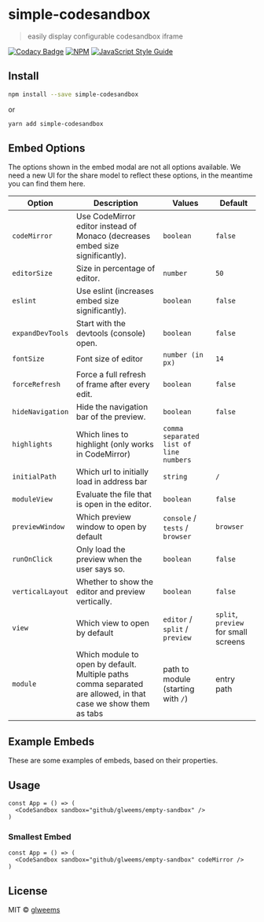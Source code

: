 # simple-codesandbox

> easily display configurable codesandbox iframe

[![Codacy Badge](https://api.codacy.com/project/badge/Grade/f642e363e7c54eb7bbe43a01923e8ee8)](https://app.codacy.com/app/glweems/simple-codesandbox?utm_source=github.com&utm_medium=referral&utm_content=glweems/simple-codesandbox&utm_campaign=Badge_Grade_Settings)
[![NPM](https://img.shields.io/npm/v/simple-codesandbox.svg)](https://www.npmjs.com/package/simple-codesandbox) [![JavaScript Style Guide](https://img.shields.io/badge/code_style-standard-brightgreen.svg)](https://standardjs.com)

## Install

```bash
npm install --save simple-codesandbox
```

or

```bash
yarn add simple-codesandbox
```

## Embed Options

The options shown in the embed modal are not all options available. We need a
new UI for the share model to reflect these options, in the meantime you can
find them here.

| Option           | Description                                                                        | Values                                 | Default                              |
| ---------------- | ---------------------------------------------------------------------------------- | -------------------------------------- | ------------------------------------ |
| `codeMirror`     | Use CodeMirror editor instead of Monaco (decreases embed size significantly).      | `boolean`                              | `false`                              |
| `editorSize`     | Size in percentage of editor.                                                      | `number`                               | `50`                                 |
| `eslint`         | Use eslint (increases embed size significantly).                                   | `boolean`                              | `false`                              |
| `expandDevTools` | Start with the devtools (console) open.                                            | `boolean`                              | `false`                              |
| `fontSize`       | Font size of editor                                                                | `number (in px)`                       | `14`                                 |
| `forceRefresh`   | Force a full refresh of frame after every edit.                                    | `boolean`                              | `false`                              |
| `hideNavigation` | Hide the navigation bar of the preview.                                            | `boolean`                              | `false`                              |
| `highlights`     | Which lines to highlight (only works in CodeMirror)                                | `comma separated list of line numbers` |                                      |
| `initialPath`    | Which url to initially load in address bar                                         | `string`                               | `/`                                  |
| `moduleView`     | Evaluate the file that is open in the editor.                                      | `boolean`                              | `false`                              |
| `previewWindow`  | Which preview window to open by default                                            | `console` / `tests` / `browser`        | `browser`                            |
| `runOnClick`     | Only load the preview when the user says so.                                       | `boolean`                              | `false`                              |
| `verticalLayout` | Whether to show the editor and preview vertically.                                 | `boolean`                              | `false`                              |
| `view`           | Which view to open by default                                                      | `editor` / `split` / `preview`         | `split`, `preview` for small screens |
| `module`         | Which module to open by default. Multiple paths comma separated are allowed, in that case we show them as tabs | path to module (starting with `/`)   | entry path |

## Example Embeds

These are some examples of embeds, based on their properties.

## Usage

```tsx
const App = () => (
  <CodeSandbox sandbox="github/glweems/empty-sandbox" />
)
```

### Smallest Embed

```tsx
const App = () => (
  <CodeSandbox sandbox="github/glweems/empty-sandbox" codeMirror />
)
```

## License

MIT © [glweems](https://github.com/glweems)
